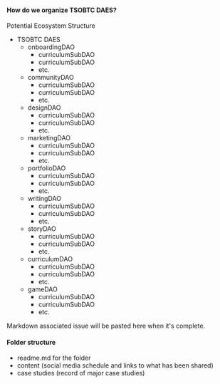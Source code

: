 #### How do we organize TSOBTC DAES?
Potential Ecosystem Structure
- TSOBTC DAES
  - onboardingDAO
    - curriculumSubDAO
    - curriculumSubDAO
    - etc.
  - communityDAO
    - curriculumSubDAO
    - curriculumSubDAO
    - etc.
  - designDAO
    - curriculumSubDAO
    - curriculumSubDAO
    - etc.
  - marketingDAO
    - curriculumSubDAO
    - curriculumSubDAO
    - etc.
  - portfolioDAO
    - curriculumSubDAO
    - curriculumSubDAO
    - etc.
  - writingDAO
    - curriculumSubDAO
    - curriculumSubDAO
    - etc.
  - storyDAO
    - curriculumSubDAO
    - curriculumSubDAO
    - etc.
  - curriculumDAO
    - curriculumSubDAO
    - curriculumSubDAO
    - etc.
  - gameDAO
    - curriculumSubDAO
    - curriculumSubDAO
    - etc.














Markdown associated issue will be pasted here when it's complete.
#### Folder structure
- readme.md for the folder
- content (social media schedule and links to what has been shared)
- case studies (record of major case studies)

